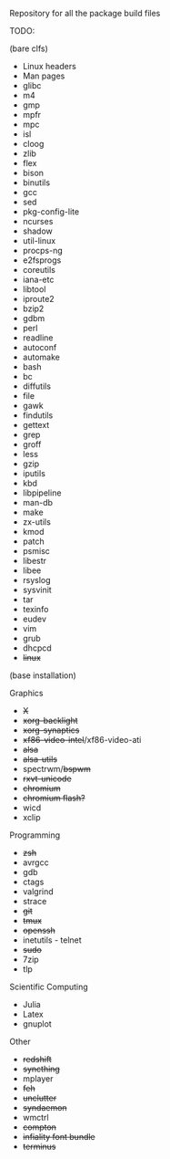Repository for all the package build files

TODO: 

(bare clfs)

* Linux headers
* Man pages
* glibc
* m4
* gmp
* mpfr
* mpc
* isl
* cloog
* zlib
* flex
* bison
* binutils
* gcc
* sed
* pkg-config-lite
* ncurses
* shadow
* util-linux
* procps-ng
* e2fsprogs
* coreutils
* iana-etc
* libtool
* iproute2
* bzip2
* gdbm
* perl
* readline
* autoconf
* automake
* bash
* bc
* diffutils
* file
* gawk
* findutils
* gettext
* grep
* groff
* less
* gzip
* iputils
* kbd
* libpipeline
* man-db
* make
* zx-utils
* kmod
* patch
* psmisc
* libestr
* libee
* rsyslog
* sysvinit
* tar
* texinfo
* eudev
* vim
* grub
* dhcpcd
* ~~linux~~

(base installation)

Graphics

* ~~X~~
* ~~xorg-backlight~~
* ~~xorg-synaptics~~
* ~~xf86-video-intel~~/xf86-video-ati
* ~~alsa~~
* ~~alsa-utils~~
* spectrwm/~~bspwm~~
* ~~rxvt-unicode~~
* ~~chromium~~
* ~~chromium flash?~~
* wicd
* xclip

Programming

* ~~zsh~~
* avrgcc
* gdb
* ctags
* valgrind
* strace
* ~~git~~
* ~~tmux~~
* ~~openssh~~
* inetutils - telnet
* ~~sudo~~
* 7zip
* tlp

Scientific Computing

* Julia
* Latex
* gnuplot

Other

* ~~redshift~~
* ~~syncthing~~
* mplayer
* ~~feh~~
* ~~unclutter~~
* ~~syndaemon~~
* wmctrl
* ~~compton~~
* ~~infiality font bundle~~
* ~~terminus~~
